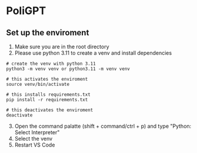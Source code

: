 # PoliGPT

## Set up the enviroment
1. Make sure you are in the root directory
2. Please use python 3.11 to create a venv and install dependencies
```
# create the venv with python 3.11
python3 -m venv venv or python3.11 -m venv venv

# this activates the enviroment
source venv/bin/activate

# this installs requirements.txt
pip install -r requirements.txt

# this deactivates the enviroment
deactivate
```
3. Open the command palatte (shift + command/ctrl + p) and type "Python: Select Interpreter"
4. Select the venv
5. Restart VS Code